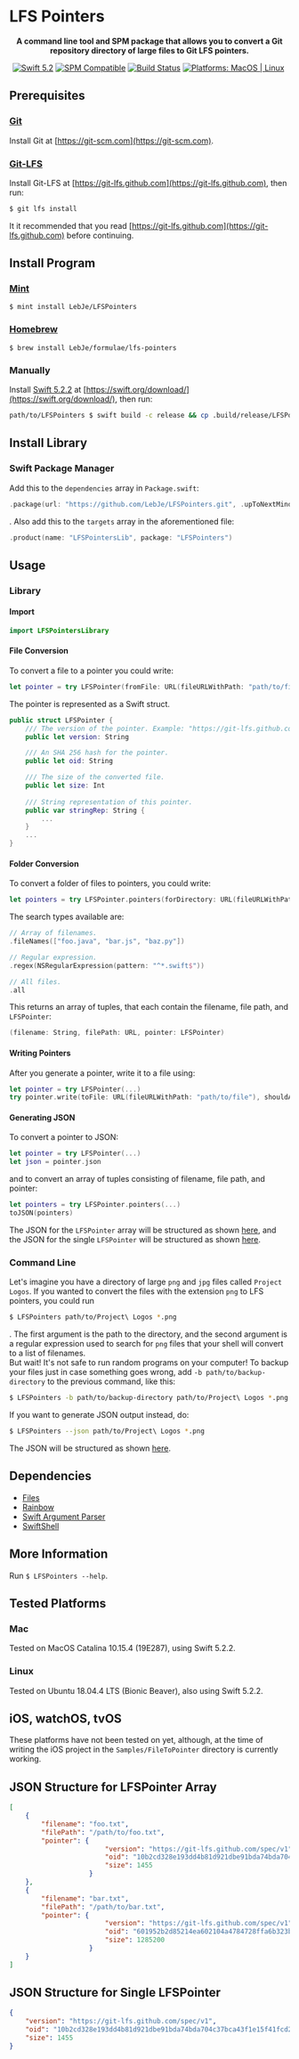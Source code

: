 # LFS Pointers

<p align="center"><strong>A command line tool and SPM package that allows you to convert a Git repository directory of large files to Git LFS pointers.</strong></p>

<p align="center">
	<a href="https://swift.org"><img src="https://img.shields.io/badge/Swift-5.2-brightgreen.svg" alt="Swift 5.2"></a>
	<a href="https://swift.org/package-manager"><img src="https://img.shields.io/badge/SPM-compatible-brightgreen.svg" alt="SPM Compatible"></a>
	<a href="https://travis-ci.org/github/LebJe/LFSPointers"><img src="https://travis-ci.org/LebJe/LFSPointers.svg?branch=master" alt="Build Status"></a>
	<a href="https://img.shields.io/badge/Platforms-MacOS%20%7C%20Linux-lightgrey"><img src="https://img.shields.io/badge/Platforms-MacOS%20%7C%20Linux-lightgrey" alt="Platforms: MacOS | Linux"></a>
	<a href="https://github.com/LebJe/LFSPointers/releases"><img src="https://img.shields.io/github/v/tag/LebJe/LFSPointers" alt=""></a>
</p>



## Prerequisites
### [Git](https://git-scm.com)
Install Git at [https://git-scm.com](https://git-scm.com).

### [Git-LFS](https://git-lfs.github.com)
Install Git-LFS at [https://git-lfs.github.com](https://git-lfs.github.com), then run:

```bash
$ git lfs install
```

It it recommended that you read [https://git-lfs.github.com](https://git-lfs.github.com) before continuing.

## Install Program
### [Mint](https://github.com/yonaskolb/mint)
`$ mint install LebJe/LFSPointers`
### [Homebrew](https://brew.sh)
`$ brew install LebJe/formulae/lfs-pointers`

### Manually
Install [Swift 5.2.2](https://swift.org) at [https://swift.org/download/](https://swift.org/download/), then run:

```bash
path/to/LFSPointers $ swift build -c release && cp .build/release/LFSPointers ~/usr/bin/local
```

## Install Library
### Swift Package Manager
Add this to the `dependencies` array in `Package.swift`:

```swift
.package(url: "https://github.com/LebJe/LFSPointers.git", .upToNextMinor(from: "0.11.3"))
```
. Also add this to the `targets` array in the aforementioned file:
```swift
.product(name: "LFSPointersLib", package: "LFSPointers")
```

## Usage
### Library
#### Import
```swift
import LFSPointersLibrary
```

#### File Conversion
To convert a file to a pointer you could write:
```swift
let pointer = try LFSPointer(fromFile: URL(fileURLWithPath: "path/to/file"))
```

The pointer is represented as a Swift struct.
```swift
public struct LFSPointer {
	/// The version of the pointer. Example: "https://git-lfs.github.com/spec/v1".
	public let version: String

	/// An SHA 256 hash for the pointer.
	public let oid: String

	/// The size of the converted file.
	public let size: Int
	
	/// String representation of this pointer.
	public var stringRep: String {
		...
	}
	...
}
```

#### Folder Conversion
To convert a folder of files to pointers, you could write: 
```swift
let pointers = try LFSPointer.pointers(forDirectory: URL(fileURLWithPath: "path/to/folder"), searchType: .filenames(["foo.java", "bar.js", "baz.py"]))
```

The search types available are:
```swift
// Array of filenames.
.fileNames(["foo.java", "bar.js", "baz.py"])

// Regular expression.
.regex(NSRegularExpression(pattern: "^*.swift$"))

// All files.
.all
```

This returns an array of tuples, that each contain the filename, file path, and `LFSPointer`: 
```swift
(filename: String, filePath: URL, pointer: LFSPointer)
```

#### Writing Pointers
After you generate a pointer, write it to a file using:
```swift
let pointer = try LFSPointer(...)
try pointer.write(toFile: URL(fileURLWithPath: "path/to/file"), shouldAppend: false)
```

#### Generating JSON
To convert a pointer to JSON:

```swift
let pointer = try LFSPointer(...)
let json = pointer.json
```

and to convert an array of tuples consisting of filename, file path, and pointer:

```swift
let pointers = try LFSPointer.pointers(...)
toJSON(pointers)
```

The JSON for the `LFSPointer` array will be structured as shown [here](#json-structure-for-lfspointer-array), and the JSON for the single `LFSPointer` will be structured as shown [here](#json-structure-for-single-lfspointer).

### Command Line
Let's imagine you have a directory of large `png` and `jpg` files called `Project Logos`. If you wanted to convert the files with the extension `png` to LFS pointers, you could run 
```bash
$ LFSPointers path/to/Project\ Logos *.png
```
. The first argument is the path to the directory, and the second argument is a regular expression used to search for `png` files that your shell will convert to a list of filenames.\
But wait! It's not safe to run random programs on your computer! To backup your files just in case something goes wrong, add `-b path/to/backup-directory` to the previous command, like this:
```bash
$ LFSPointers -b path/to/backup-directory path/to/Project\ Logos *.png
```

If you want to generate JSON output instead, do:
```bash
$ LFSPointers --json path/to/Project\ Logos *.png
```
The JSON will be structured as shown [here](#json-structure-for-lfspointer-array).

## Dependencies
- [Files](https://github.com/JohnSundell/Files)
- [Rainbow](https://github.com/onevcat/Rainbow)
- [Swift Argument Parser](https://github.com/apple/swift-argument-parser)
- [SwiftShell](https://github.com/kareman/SwiftShell)

## More Information
Run `$ LFSPointers --help`.

## Tested Platforms
### Mac
Tested on MacOS Catalina 10.15.4 (19E287), using Swift 5.2.2.
### Linux
Tested on Ubuntu 18.04.4 LTS (Bionic Beaver), also using Swift 5.2.2.
## iOS, watchOS, tvOS
These platforms have not been tested on yet, although, at the time of writing the iOS project in the `Samples/FileToPointer` directory is currently working.

## JSON Structure for LFSPointer Array
```json
[
	{
		"filename": "foo.txt",
		"filePath": "/path/to/foo.txt",
		"pointer": {
						"version": "https://git-lfs.github.com/spec/v1",
						"oid": "10b2cd328e193dd4b81d921dbe91bda74bda704c37bca43f1e15f41fcd20ac2a",
						"size": 1455
					}
	},
	{
		"filename": "bar.txt",
		"filePath": "/path/to/bar.txt",
		"pointer": {
						"version": "https://git-lfs.github.com/spec/v1",
						"oid": "601952b2d85214ea602104a4784728ffa6b323b3a6131a124044fa5bfc2f7bf2",
						"size": 1285200
					}
	}
]
```

## JSON Structure for Single LFSPointer
```json
{
	"version": "https://git-lfs.github.com/spec/v1",
	"oid": "10b2cd328e193dd4b81d921dbe91bda74bda704c37bca43f1e15f41fcd20ac2a",
	"size": 1455
}
```
